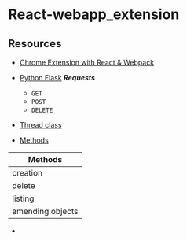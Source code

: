 # React-webapp_extension




## Resources

* [Chrome Extension with React & Webpack](https://www.youtube.com/watch?v=8OCEfOKzpAw)
* [Python Flask]()
  ***Requests***
  * `GET`
  * `POST`
  * `DELETE`

* [Thread class]()
* [Methods]()

|Methods|
|-------|
|creation | |
|delete | |
|listing | |
| amending objects | |

* 

